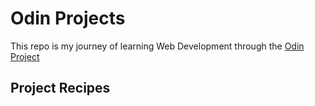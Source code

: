 # Odin Projects

This repo is my journey of learning Web Development through the [Odin Project](https://www.theodinproject.com/)




## Project Recipes